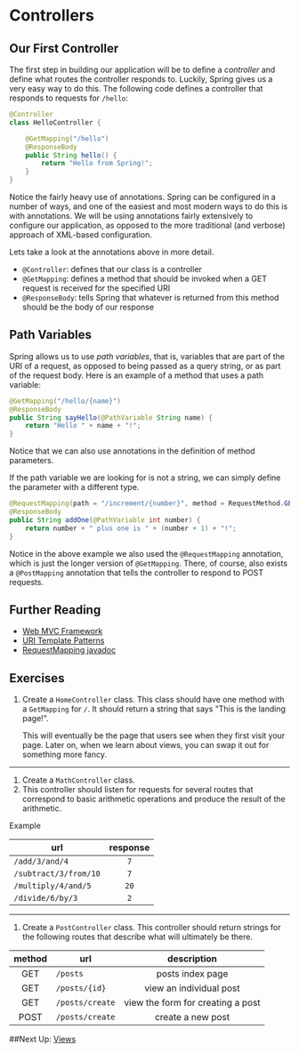 # Controllers

## Our First Controller

The first step in building our application will be to define a *controller* and
define what routes the controller responds to. Luckily, Spring gives us a very
easy way to do this. The following code defines a controller that responds to
requests for `/hello`:

```java
@Controller
class HelloController {

    @GetMapping("/hello")
    @ResponseBody
    public String hello() {
        return "Hello from Spring!";
    }
}
```

Notice the fairly heavy use of annotations. Spring can be configured in a number
of ways, and one of the easiest and most modern ways to do this is with
annotations. We will be using annotations fairly extensively to configure our
application, as opposed to the more traditional (and verbose) approach of
XML-based configuration.

Lets take a look at the annotations above in more detail.

- `@Controller`: defines that our class is a controller
- `@GetMapping`: defines a method that should be invoked when a GET request is
  received for the specified URI
- `@ResponseBody`: tells Spring that whatever is returned from this method
  should be the body of our response

## Path Variables

Spring allows us to use *path variables*, that is, variables that are part of
the URI of a request, as opposed to being passed as a query string, or as part
of the request body. Here is an example of a method that uses a path variable:

```java
@GetMapping("/hello/{name}")
@ResponseBody
public String sayHello(@PathVariable String name) {
    return "Hello " + name + "!";
}
```

Notice that we can also use annotations in the definition of method parameters.

If the path variable we are looking for is not a string, we can simply define
the parameter with a different type.

```java
@RequestMapping(path = "/increment/{number}", method = RequestMethod.GET)
@ResponseBody
public String addOne(@PathVariable int number) {
    return number + " plus one is " + (number + 1) + "!";
}
```

Notice in the above example we also used the `@RequestMapping` annotation, which
is just the longer version of `@GetMapping`. There, of course, also exists a
`@PostMapping` annotation that tells the controller to respond to POST requests.

## Further Reading

- [Web MVC Framework](http://docs.spring.io/spring/docs/4.3.5.RELEASE/spring-framework-reference/htmlsingle/#mvc)
- [URI Template Patterns](http://docs.spring.io/spring/docs/current/spring-framework-reference/html/mvc.html#mvc-ann-requestmapping-uri-templates)
- [RequestMapping javadoc](https://docs.spring.io/spring-framework/docs/current/javadoc-api/org/springframework/web/bind/annotation/RequestMapping.html)

## Exercises

1. Create a `HomeController` class. This class should have one method with a
   `GetMapping` for `/`. It should return a string that says "This is the
   landing page!".

   This will eventually be the page that users see when they first visit your
   page. Later on, when we learn about views, you can swap it out for something
   more fancy.

---

1. Create a `MathController` class.
1. This controller should listen for requests for several routes that correspond
   to basic arithmetic operations and produce the result of the arithmetic.

Example

|         url           | response   |
| --------------------- | :--------: |
| `/add/3/and/4`        | `7`        |
| `/subtract/3/from/10` | `7`        |
| `/multiply/4/and/5`   | `20`       |
| `/divide/6/by/3`      | `2`        |

---

1. Create a `PostController` class. This controller should return strings for
   the following routes that describe what will ultimately be there.

|  method  |          url          |            description            |
| :------: | --------------------- |            :--------:             |
|   GET    |       `/posts`        |         posts index page          |
|   GET    |     `/posts/{id}`     |      view an individual post      |
|   GET    |    `/posts/create`    | view the form for creating a post |
|   POST   |    `/posts/create`    |         create a new post         |


##Next Up: [Views](4-views.md)
